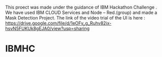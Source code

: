 This proect was made under the guidance of IBM Hackathon Challenge . 
We have used IBM CLOUD Services and Node – Red.(group) and made a Mask Detection Project.
The link of the video trial of the UI is here :  
https://drive.google.com/file/d/1eOFv_g_Ruhv82ix-hsvN5FUKUk8gEJA0/view?usp=sharing 
# IBMHC
